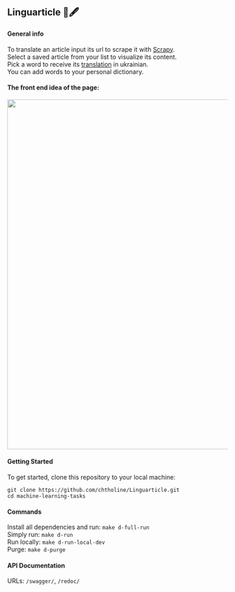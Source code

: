 <h2>Linguarticle 📰🖋</h2>
<h4>General info</h4>
To translate an article input its url to scrape it with <a href="https://scrapy.org/">Scrapy</a>.<br/>
Select a saved article from your list to visualize its content.<br/>
Pick a word to receive its <a href="https://github.com/prataffel/deep_translator">translation</a> in ukrainian.<br/>
You can add words to your personal dictionary.</p>

<h4>The front end idea of the page:</h4>
<img src="https://i.imgur.com/5ictINC.png" width="800">
<h4>Getting Started</h4>
To get started, clone this repository to your local machine:<br/></p>
<code>git clone https://github.com/chtholine/Linguarticle.git</code><br/>
<code>cd machine-learning-tasks</code>
<h4>Commands</h4>
Install all dependencies and run: <code>make d-full-run</code><br/>
Simply run: <code>make d-run</code><br/>
Run locally: <code>make d-run-local-dev</code><br/>
Purge: <code>make d-purge</code><br/>

<h4>API Documentation</h4>
URLs: <code>/swagger/</code>, <code>/redoc/</code><br/>
